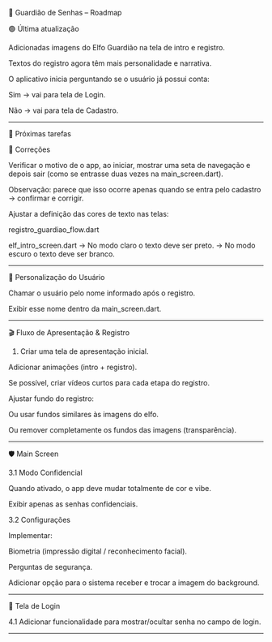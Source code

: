 📖 Guardião de Senhas – Roadmap

🟢 Última atualização

Adicionadas imagens do Elfo Guardião na tela de intro e registro.

Textos do registro agora têm mais personalidade e narrativa.

O aplicativo inicia perguntando se o usuário já possui conta:

Sim → vai para tela de Login.

Não → vai para tela de Cadastro.




---

🔧 Próximas tarefas

🐞 Correções

Verificar o motivo de o app, ao iniciar, mostrar uma seta de navegação e depois sair (como se entrasse duas vezes na main_screen.dart).

Observação: parece que isso ocorre apenas quando se entra pelo cadastro → confirmar e corrigir.


Ajustar a definição das cores de texto nas telas:

registro_guardiao_flow.dart

elf_intro_screen.dart
→ No modo claro o texto deve ser preto.
→ No modo escuro o texto deve ser branco.




---

👤 Personalização do Usuário

Chamar o usuário pelo nome informado após o registro.

Exibir esse nome dentro da main_screen.dart.




---

🎬 Fluxo de Apresentação & Registro

1. Criar uma tela de apresentação inicial.

Adicionar animações (intro + registro).

Se possível, criar vídeos curtos para cada etapa do registro.

Ajustar fundo do registro:

Ou usar fundos similares às imagens do elfo.

Ou remover completamente os fundos das imagens (transparência).






---

🛡️ Main Screen

3.1 Modo Confidencial

Quando ativado, o app deve mudar totalmente de cor e vibe.

Exibir apenas as senhas confidenciais.


3.2 Configurações

Implementar:

Biometria (impressão digital / reconhecimento facial).

Perguntas de segurança.


Adicionar opção para o sistema receber e trocar a imagem do background.



---

🔐 Tela de Login

4.1 Adicionar funcionalidade para mostrar/ocultar senha no campo de login.


---